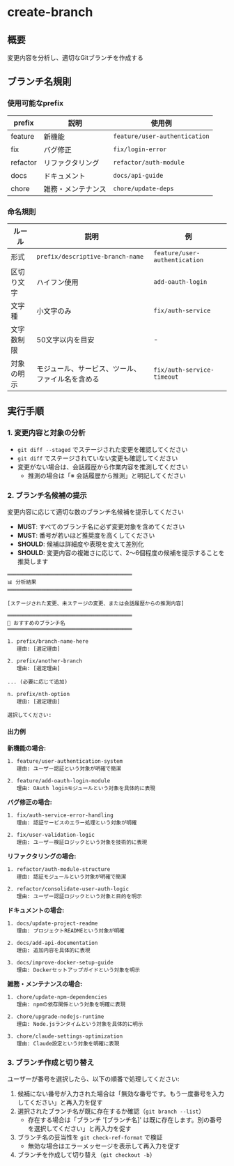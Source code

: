 # create-branch

## 概要

変更内容を分析し、適切なGitブランチを作成する

## ブランチ名規則

### 使用可能なprefix

| prefix | 説明 | 使用例 |
|---|---|---|
| feature | 新機能 | `feature/user-authentication` |
| fix | バグ修正 | `fix/login-error` |
| refactor | リファクタリング | `refactor/auth-module` |
| docs | ドキュメント | `docs/api-guide` |
| chore | 雑務・メンテナンス | `chore/update-deps` |

### 命名規則

| ルール | 説明 | 例 |
|---|---|---|
| 形式 | `prefix/descriptive-branch-name` | `feature/user-authentication` |
| 区切り文字 | ハイフン使用 | `add-oauth-login` |
| 文字種 | 小文字のみ | `fix/auth-service` |
| 文字数制限 | 50文字以内を目安 | - |
| 対象の明示 | モジュール、サービス、ツール、ファイル名を含める | `fix/auth-service-timeout` |

## 実行手順

### 1. 変更内容と対象の分析

- `git diff --staged` でステージされた変更を確認してください
- `git diff` でステージされていない変更も確認してください
- 変更がない場合は、会話履歴から作業内容を推測してください
  - 推測の場合は「※ 会話履歴から推測」と明記してください

### 2. ブランチ名候補の提示

変更内容に応じて適切な数のブランチ名候補を提示してください

- **MUST**: すべてのブランチ名に必ず変更対象を含めてください
- **MUST**: 番号が若いほど推奨度を高くしてください
- **SHOULD**: 候補は詳細度や表現を変えて差別化
- **SHOULD**: 変更内容の複雑さに応じて、2〜6個程度の候補を提示することを推奨します

```text
════════════════════════════════════════
📊 分析結果
════════════════════════════════════════

[ステージされた変更、未ステージの変更、または会話履歴からの推測内容]

════════════════════════════════════════
🔀 おすすめのブランチ名
════════════════════════════════════════

1. prefix/branch-name-here
   理由: [選定理由]

2. prefix/another-branch
   理由: [選定理由]

... (必要に応じて追加)

n. prefix/nth-option
   理由: [選定理由]

選択してください:
```

#### 出力例

**新機能の場合:**

```text
1. feature/user-authentication-system
   理由: ユーザー認証という対象が明確で簡潔

2. feature/add-oauth-login-module
   理由: OAuth loginモジュールという対象を具体的に表現
```

**バグ修正の場合:**

```text
1. fix/auth-service-error-handling
   理由: 認証サービスのエラー処理という対象が明確

2. fix/user-validation-logic
   理由: ユーザー検証ロジックという対象を技術的に表現
```

**リファクタリングの場合:**

```text
1. refactor/auth-module-structure
   理由: 認証モジュールという対象が明確で簡潔

2. refactor/consolidate-user-auth-logic
   理由: ユーザー認証ロジックという対象と目的を明示
```

**ドキュメントの場合:**

```text
1. docs/update-project-readme
   理由: プロジェクトREADMEという対象が明確

2. docs/add-api-documentation
   理由: 追加内容を具体的に表現

3. docs/improve-docker-setup-guide
   理由: Dockerセットアップガイドという対象を明示
```

**雑務・メンテナンスの場合:**

```text
1. chore/update-npm-dependencies
   理由: npmの依存関係という対象を明確に表現

2. chore/upgrade-nodejs-runtime
   理由: Node.jsランタイムという対象を具体的に明示

3. chore/claude-settings-optimization
   理由: Claude設定という対象を明確に表現
```

### 3. ブランチ作成と切り替え

ユーザーが番号を選択したら、以下の順番で処理してください:

1. 候補にない番号が入力された場合は「無効な番号です。もう一度番号を入力してください」と再入力を促す
2. 選択されたブランチ名が既に存在するか確認（`git branch --list`）
   - 存在する場合は「ブランチ '[ブランチ名]' は既に存在します。別の番号を選択してください」と再入力を促す
3. ブランチ名の妥当性を `git check-ref-format` で検証
   - 無効な場合はエラーメッセージを表示して再入力を促す
4. ブランチを作成して切り替え（`git checkout -b`）
